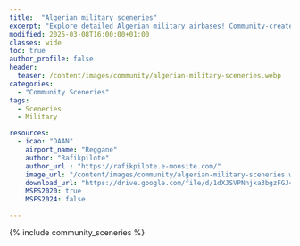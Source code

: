 ```yaml
---
title:  "Algerian military sceneries"
excerpt: "Explore detailed Algerian military airbases! Community-created hangars, jets, and helicopters for MSFS."
modified: 2025-03-08T16:00:00+01:00
classes: wide
toc: true
author_profile: false
header:
  teaser: /content/images/community/algerian-military-sceneries.webp
categories: 
  - "Community Sceneries"
tags:
  - Sceneries
  - Military

resources:
  - icao: "DAAN"
    airport_name: "Reggane"
    author: "Rafikpilote"
    author_url : "https://rafikpilote.e-monsite.com/"
    image_url: "/content/images/community/algerian-military-sceneries.webp"
    download_url: "https://drive.google.com/file/d/1dXJSVPNnjka3bgzFGJ4ab0bEzQEK7IH_/view"
    MSFS2020: true
    MSFS2024: false

---
```


{% include community_sceneries %}
